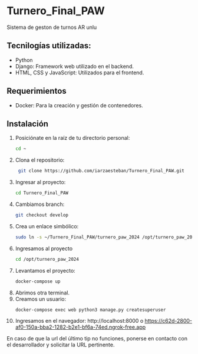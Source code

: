 # Turnero_Final_PAW
Sistema de geston de turnos AR unlu

## Tecnilogías utilizadas:
- Python
- Django: Framework web utilizado en el backend.
- HTML, CSS y JavaScript: Utilizados para el frontend.


## Requerimientos
- Docker: Para la creación y gestión de contenedores.


## Instalación

1. Posiciónate en la raíz de tu directorio personal:
   ```bash
   cd ~

2. Clona el repositorio:
   ```bash
    git clone https://github.com/iarzaesteban/Turnero_Final_PAW.git
3. Ingresar al proyecto:
   ```bash
   cd Turnero_Final_PAW
4. Cambiamos branch:
   ```bash
   git checkout develop
5. Crea un enlace simbólico:
   ```bash
   sudo ln -s ~/Turnero_Final_PAW/turnero_paw_2024 /opt/turnero_paw_2024
6. Ingresamos al proyecto
   ```bash
   cd /opt/turnero_paw_2024
7. Levantamos el proyecto:
   ```bash
   docker-compose up
8. Abrimos otra terminal.
9. Creamos un usuario:
    ```bash
    docker-compose exec web python3 manage.py createsuperuser
10. Ingresamos en el navegador:
   http://localhost:8000 o https://c62d-2800-af0-150a-bba2-1282-b2e1-bf6a-74ed.ngrok-free.app


En caso de que la url del último tip no funciones, ponerse en contacto con el desarrollador y solicitar la URL pertinente.



